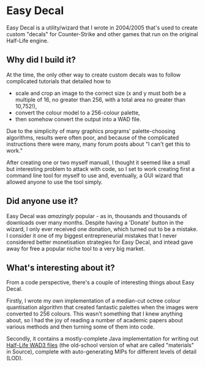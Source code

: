 # Easy Decal

Easy Decal is a utility/wizard that I wrote in 2004/2005 that's used to create custom "decals" for Counter-Strike
and other games that run on the original Half-Life engine.

## Why did I build it?

At the time, the only other way to create custom decals was to follow complicated tutorials that detailed how to
* scale and crop an image to the correct size (x and y must both be a multiple of 16, no greater than 256, with a total area no greater than 10,752!),
* convert the colour model to a 256-colour palette,
* then somehow convert the output into a WAD file.

Due to the simplicity of many graphics programs' palette-choosing algorithms, results were often poor,
and because of the complicated instructions there were many, many forum posts about "I can't get this to work."

After creating one or two myself manuall, I thought it seemed like a small but interesting problem to attack 
with code, so I set to work creating first a command line tool for myself to use and, eventually, a GUI wizard
that allowed anyone to use the tool simply.

## Did anyone use it?

Easy Decal was *amazingly* popular - as in, thousands and thousands of downloads over many months.
Despite having a 'Donate' button in the wizard, I only ever received one donation, which turned out to be a mistake.
I consider it one of my biggest entrepreneurial mistakes that I never considered better monetisation strategies
for Easy Decal, and intead gave away for free a popular niche tool to a very big market.

## What's interesting about it?

From a code perspective, there's a couple of interesting things about Easy Decal.

Firstly, I wrote my own implementation of a median-cut octree colour quantisation algorithm that created
fantastic palettes when the images were converted to 256 colours. This wasn't something that I knew anything about, 
so I had the joy of reading a number of academic papers about various methods and then turning some of them
into code.

Secondly, it contains a mostly-complete Java implementation for writing out 
[Half-Life WAD3 files](https://developer.valvesoftware.com/wiki/WAD "WAD file format description on Valve Dev community") (the old-school version of what are called "materials" in Source), complete with auto-generating MIPs for different levels of detail (LOD).
